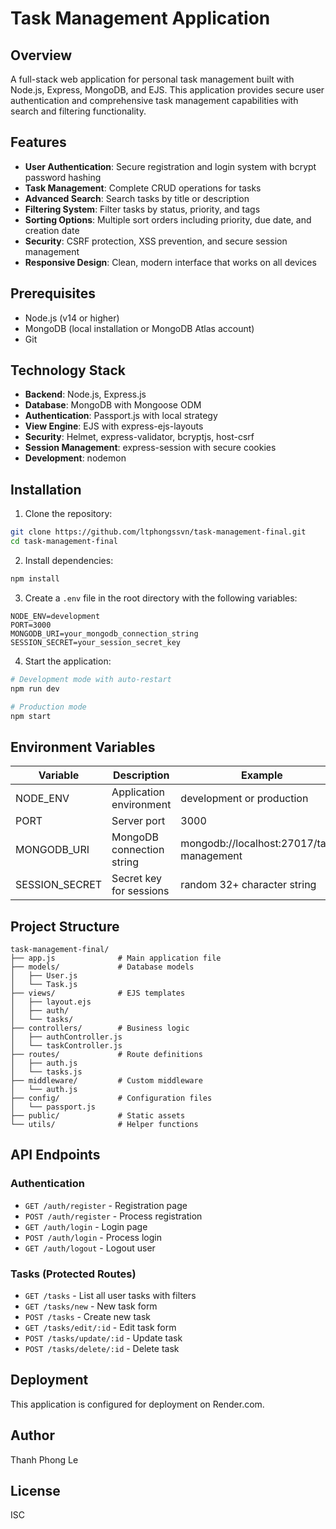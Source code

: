 # Task Management Application

## Overview

A full-stack web application for personal task management built with Node.js, Express, MongoDB, and EJS. This application provides secure user authentication and comprehensive task management capabilities with search and filtering functionality.

## Features

- **User Authentication**: Secure registration and login system with bcrypt password hashing
- **Task Management**: Complete CRUD operations for tasks
- **Advanced Search**: Search tasks by title or description
- **Filtering System**: Filter tasks by status, priority, and tags
- **Sorting Options**: Multiple sort orders including priority, due date, and creation date
- **Security**: CSRF protection, XSS prevention, and secure session management
- **Responsive Design**: Clean, modern interface that works on all devices

## Prerequisites

- Node.js (v14 or higher)
- MongoDB (local installation or MongoDB Atlas account)
- Git

## Technology Stack

- **Backend**: Node.js, Express.js
- **Database**: MongoDB with Mongoose ODM
- **Authentication**: Passport.js with local strategy
- **View Engine**: EJS with express-ejs-layouts
- **Security**: Helmet, express-validator, bcryptjs, host-csrf
- **Session Management**: express-session with secure cookies
- **Development**: nodemon

## Installation

1. Clone the repository:
```bash
git clone https://github.com/ltphongssvn/task-management-final.git
cd task-management-final
```

2. Install dependencies:
```bash
npm install
```

3. Create a `.env` file in the root directory with the following variables:
```
NODE_ENV=development
PORT=3000
MONGODB_URI=your_mongodb_connection_string
SESSION_SECRET=your_session_secret_key
```

4. Start the application:
```bash
# Development mode with auto-restart
npm run dev

# Production mode
npm start
```

## Environment Variables

| Variable | Description | Example |
|----------|-------------|---------|
| NODE_ENV | Application environment | development or production |
| PORT | Server port | 3000 |
| MONGODB_URI | MongoDB connection string | mongodb://localhost:27017/task-management |
| SESSION_SECRET | Secret key for sessions | random 32+ character string |

## Project Structure

```
task-management-final/
├── app.js              # Main application file
├── models/             # Database models
│   ├── User.js
│   └── Task.js
├── views/              # EJS templates
│   ├── layout.ejs
│   ├── auth/
│   └── tasks/
├── controllers/        # Business logic
│   ├── authController.js
│   └── taskController.js
├── routes/             # Route definitions
│   ├── auth.js
│   └── tasks.js
├── middleware/         # Custom middleware
│   └── auth.js
├── config/             # Configuration files
│   └── passport.js
├── public/             # Static assets
└── utils/              # Helper functions
```

## API Endpoints

### Authentication
- `GET /auth/register` - Registration page
- `POST /auth/register` - Process registration
- `GET /auth/login` - Login page
- `POST /auth/login` - Process login
- `GET /auth/logout` - Logout user

### Tasks (Protected Routes)
- `GET /tasks` - List all user tasks with filters
- `GET /tasks/new` - New task form
- `POST /tasks` - Create new task
- `GET /tasks/edit/:id` - Edit task form
- `POST /tasks/update/:id` - Update task
- `POST /tasks/delete/:id` - Delete task

## Deployment

This application is configured for deployment on Render.com. 

## Author

Thanh Phong Le

## License

ISC
